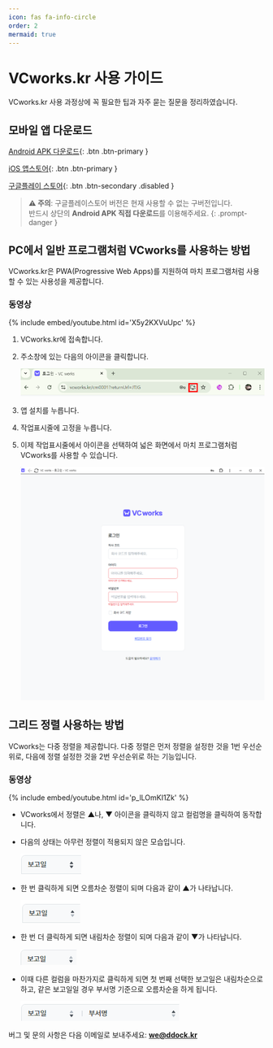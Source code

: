 ```yaml
---
icon: fas fa-info-circle
order: 2
mermaid: true
---
```

# VCworks.kr 사용 가이드

VCworks.kr 사용 과정상에 꼭 필요한 팁과 자주 묻는 질문을 정리하였습니다.


## 모바일 앱 다운로드
[<i class="fas fa-download"></i> Android APK 다운로드](https://guide.vcworks.kr/assets/downloads/app.apk){: .btn .btn-primary }

[<i class="fab fa-apple"></i> iOS 앱스토어](https://apps.apple.com/kr/app/vcworks/id6738978723){: .btn .btn-primary }

[<i class="fab fa-android"></i> 구글플레이 스토어](https://play.google.com/store/apps/details?id=com.vcworks.mobile&hl=ko){: .btn .btn-secondary .disabled } 

> **⚠️ 주의**: 구글플레이스토어 버전은 현재 사용할 수 없는 구버전입니다.  
> 반드시 상단의 **Android APK 직접 다운로드**를 이용해주세요.
{: .prompt-danger }

## PC에서 일반 프로그램처럼 VCworks를 사용하는 방법

VCworks.kr은 PWA(Progressive Web Apps)를 지원하여 마치 프로그램처럼 사용할 수 있는 사용성을 제공합니다.

### 동영상

{% include embed/youtube.html id='X5y2KXVuUpc' %}

1. VCworks.kr에 접속합니다.
2. 주소창에 있는 다음의 아이콘을 클릭합니다.

   ![PWA 설치 아이콘](/assets/img/Pasted%20image%2020241015191906.png)

3. 앱 설치를 누릅니다.
4. 작업표시줄에 고정을 누릅니다.
5. 이제 작업표시줄에서 아이콘을 선택하여 넓은 화면에서 마치 프로그램처럼 VCworks를 사용할 수 있습니다.

   ![VCworks 데스크톱 앱](/assets/img/Pasted%20image%2020241015192135.png)

## 그리드 정렬 사용하는 방법

VCworks는 다중 정렬을 제공합니다. 다중 정렬은 먼저 정렬을 설정한 것을 1번 우선순위로, 다음에 정렬 설정한 것을 2번 우선순위로 하는 기능입니다.

### 동영상

{% include embed/youtube.html id='p_lLOmKI1Zk' %}

- VCworks에서 정렬은 ▲나, ▼ 아이콘을 클릭하지 않고 컬럼명을 클릭하여 동작합니다.
- 다음의 상태는 아무런 정렬이 적용되지 않은 모습입니다.

  ![정렬 적용 전](/assets/img/Pasted%20image%2020241015192538.png)

- 한 번 클릭하게 되면 오름차순 정렬이 되며 다음과 같이 ▲가 나타납니다.

  ![오름차순 정렬](/assets/img/Pasted%20image%2020241015192637.png)

- 한 번 더 클릭하게 되면 내림차순 정렬이 되며 다음과 같이 ▼가 나타납니다.

  ![내림차순 정렬](/assets/img/Pasted%20image%2020241015192706.png)

- 이때 다른 컬럼을 마찬가지로 클릭하게 되면 첫 번째 선택한 보고일은 내림차순으로 하고, 같은 보고일일 경우 부서명 기준으로 오름차순을 하게 됩니다.

  ![다중 정렬](/assets/img/Pasted%20image%2020241015192728.png)


버그 및 문의 사항은 다음 이메일로 보내주세요: **[we@ddock.kr](mailto:we@ddock.kr)**


